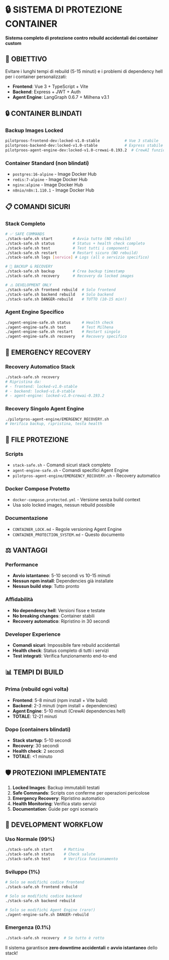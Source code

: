 # 🔒 SISTEMA DI PROTEZIONE CONTAINER

**Sistema completo di protezione contro rebuild accidentali dei container custom**

## 🎯 OBIETTIVO

Evitare i lunghi tempi di rebuild (5-15 minuti) e i problemi di dependency hell per i container personalizzati:
- **Frontend**: Vue 3 + TypeScript + Vite
- **Backend**: Express + JWT + Auth
- **Agent Engine**: LangGraph 0.6.7 + Milhena v3.1

## 🔒 CONTAINER BLINDATI

### Backup Images Locked
```bash
pilotproos-frontend-dev:locked-v1.0-stable           # Vue 3 stabile
pilotproos-backend-dev:locked-v1.0-stable            # Express stabile
pilotproos-agent-engine-dev:locked-v1.0-crewai-0.193.2  # CrewAI funzionante
```

### Container Standard (non blindati)
- `postgres:16-alpine` - Image Docker Hub
- `redis:7-alpine` - Image Docker Hub
- `nginx:alpine` - Image Docker Hub
- `n8nio/n8n:1.110.1` - Image Docker Hub

## 📋 COMANDI SICURI

### Stack Completo
```bash
# ✅ SAFE COMMANDS
./stack-safe.sh start         # Avvia tutto (NO rebuild)
./stack-safe.sh status        # Status + health check completo
./stack-safe.sh test          # Test tutti i componenti
./stack-safe.sh restart       # Restart sicuro (NO rebuild)
./stack-safe.sh logs [service] # Logs (all o servizio specifico)

# 💾 BACKUP & RECOVERY
./stack-safe.sh backup        # Crea backup timestamp
./stack-safe.sh recovery      # Recovery da locked images

# ⚠️ DEVELOPMENT ONLY
./stack-safe.sh frontend rebuild  # Solo frontend
./stack-safe.sh backend rebuild   # Solo backend
./stack-safe.sh DANGER-rebuild    # TUTTO (10-15 min!)
```

### Agent Engine Specifico
```bash
./agent-engine-safe.sh status     # Health check
./agent-engine-safe.sh test       # Test Milhena
./agent-engine-safe.sh restart    # Restart singolo
./agent-engine-safe.sh recovery   # Recovery specifico
```

## 🚨 EMERGENCY RECOVERY

### Recovery Automatico Stack
```bash
./stack-safe.sh recovery
# Ripristina da:
# - frontend: locked-v1.0-stable
# - backend: locked-v1.0-stable
# - agent-engine: locked-v1.0-crewai-0.193.2
```

### Recovery Singolo Agent Engine
```bash
./pilotpros-agent-engine/EMERGENCY_RECOVERY.sh
# Verifica backup, ripristina, testa health
```

## 📄 FILE PROTEZIONE

### Scripts
- `stack-safe.sh` - Comandi sicuri stack completo
- `agent-engine-safe.sh` - Comandi specifici Agent Engine
- `pilotpros-agent-engine/EMERGENCY_RECOVERY.sh` - Recovery automatico

### Docker Compose Protetto
- `docker-compose.protected.yml` - Versione senza build context
- Usa solo locked images, nessun rebuild possibile

### Documentazione
- `CONTAINER_LOCK.md` - Regole versioning Agent Engine
- `CONTAINER_PROTECTION_SYSTEM.md` - Questo documento

## ⚖️ VANTAGGI

### Performance
- **Avvio istantaneo**: 5-10 secondi vs 10-15 minuti
- **Nessun npm install**: Dependencies già installate
- **Nessun build step**: Tutto pronto

### Affidabilità
- **No dependency hell**: Versioni fisse e testate
- **No breaking changes**: Container stabili
- **Recovery automatico**: Ripristino in 30 secondi

### Developer Experience
- **Comandi sicuri**: Impossibile fare rebuild accidentali
- **Health check**: Status completo di tutti i servizi
- **Test integrati**: Verifica funzionamento end-to-end

## 📊 TEMPI DI BUILD

### Prima (rebuild ogni volta)
- **Frontend**: 5-8 minuti (npm install + Vite build)
- **Backend**: 2-3 minuti (npm install + dependencies)
- **Agent Engine**: 5-10 minuti (CrewAI dependencies hell)
- **TOTALE**: 12-21 minuti

### Dopo (containers blindati)
- **Stack startup**: 5-10 secondi
- **Recovery**: 30 secondi
- **Health check**: 2 secondi
- **TOTALE**: <1 minuto

## 🛡️ PROTEZIONI IMPLEMENTATE

1. **Locked Images**: Backup immutabili testati
2. **Safe Commands**: Scripts con conferme per operazioni pericolose
3. **Emergency Recovery**: Ripristino automatico
4. **Health Monitoring**: Verifica stato servizi
5. **Documentation**: Guide per ogni scenario

## 🔧 DEVELOPMENT WORKFLOW

### Uso Normale (99%)
```bash
./stack-safe.sh start     # Mattina
./stack-safe.sh status    # Check salute
./stack-safe.sh test      # Verifica funzionamento
```

### Sviluppo (1%)
```bash
# Solo se modifichi codice frontend
./stack-safe.sh frontend rebuild

# Solo se modifichi codice backend
./stack-safe.sh backend rebuild

# Solo se modifichi Agent Engine (raro!)
./agent-engine-safe.sh DANGER-rebuild
```

### Emergenza (0.1%)
```bash
./stack-safe.sh recovery  # Se tutto è rotto
```

Il sistema garantisce **zero downtime accidentali** e **avvio istantaneo** dello stack!